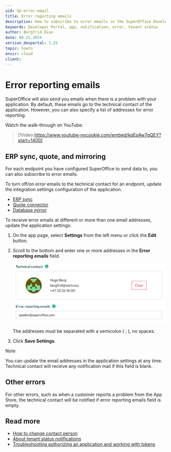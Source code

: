 ```yaml
---
uid: dp-error-email
title: Error reporting emails
description: How to subscribe to error emails in the SuperOffice Developer Portal.
keywords: Developer Portal, app, notification, error, tenant status
author: Bergfrid Dias
date: 08.21.2024
version_devportal: 1.25
topic: howto
envir: cloud
client:
---
```


# Error reporting emails

SuperOffice will also send you emails when there is a problem with your application. By default, these emails go to the technical contact of the application. However, you can also specify a list of addresses for error reporting.

Watch the walk-through on YouTube:

<!-- markdownlint-disable-next-line MD034 MD007 -->
> [!Video https://www.youtube-nocookie.com/embed/kqEpAw7qQEY?start=1400]

## ERP sync, quote, and mirroring

For each endpoint you have configured SuperOffice to send data to, you can also subscribe to error emails.

To turn off/on error emails to the technical contact for an endpoint, update the integration settings configuration of the application.

* [ERP sync][5]
* [Quote connector][6]
* [Database mirror][4]

To receive error emails at different or more than one email addresses, update the application settings:

1. On the app page, select **Settings** from the left menu or click the **Edit** button.

2. Scroll to the bottom and enter one or more addresses in the **Error reporting emails** field.

    ![Application settings, error reporting emails -screenshot][img3]

    The addresses must be separated with a semicolon ( ; ), no spaces.

3. Click **Save Settings**.

> [!NOTE]
> You can update the email addresses in the application settings at any time. Technical contact will receive any notification mail if this field is blank.

## Other errors

For other errors, such as when a customer reports a problem from the App Store, the technical contact will be notified if error reporting emails field is empty.

## Read more

* [How to change contact person][8]
* [About tenant status notifications][1]
* [Troubleshooting authorizing an application and working with tokens][7]

<!-- Referenced links -->
[1]: tenant-status/index.md

[4]: ../create-app/config/update-endpoints.md
[5]: ../create-app/config/update-endpoints.md
[6]: ../create-app/config/update-endpoints.md
[7]: ../../api/authentication/online/troubleshooting/index.md
[8]: ../faq/update-contact-person.md

<!-- Referenced images -->
[img3]: ../media/error-reporting-emails.png

